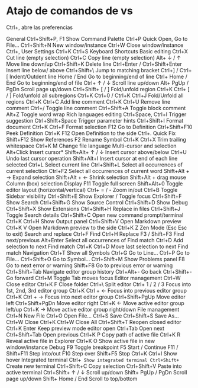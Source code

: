 # Atajo de comandos de vs

Ctrl+, abre las preferencias

General
Ctrl+Shift+P, F1 Show Command Palette
Ctrl+P Quick Open, Go to File...
Ctrl+Shift+N New window/instance
Ctrl+W Close window/instance
Ctrl+, User Settings
Ctrl+K Ctrl+S Keyboard Shortcuts
Basic editing
Ctrl+X Cut line (empty selection)
Ctrl+C Copy line (empty selection)
Alt+ ↓ / ↑ Move line down/up
Ctrl+Shift+K Delete line
Ctrl+Enter /
Ctrl+Shift+Enter
Insert line below/ above
Ctrl+Shift+\ Jump to matching bracket
Ctrl+] / Ctrl+[ Indent/Outdent line
Home / End Go to beginning/end of line
Ctrl+ Home / End Go to beginning/end of file
Ctrl+ ↑ / ↓ Scroll line up/down
Alt+ PgUp / PgDn Scroll page up/down
Ctrl+Shift+ [ / ] Fold/unfold region
Ctrl+K Ctrl+ [ / ] Fold/unfold all subregions
Ctrl+K Ctrl+0 /
Ctrl+K Ctrl+J
Fold/Unfold all regions
Ctrl+K Ctrl+C Add line comment
Ctrl+K Ctrl+U Remove line comment
Ctrl+/ Toggle line comment
Ctrl+Shift+A Toggle block comment
Alt+Z Toggle word wrap
Rich languages editing
Ctrl+Space, Ctrl+I Trigger suggestion
Ctrl+Shift+Space Trigger parameter hints
Ctrl+Shift+I Format document
Ctrl+K Ctrl+F Format selection
F12 Go to Definition
Ctrl+Shift+F10 Peek Definition
Ctrl+K F12 Open Definition to the side
Ctrl+. Quick Fix
Shift+F12 Show References
F2 Rename Symbol
Ctrl+K Ctrl+X Trim trailing whitespace
Ctrl+K M Change file language
Multi-cursor and selection
Alt+Click Insert cursor*
Shift+Alt+ ↑ / ↓ Insert cursor above/below
Ctrl+U Undo last cursor operation
Shift+Alt+I Insert cursor at end of each line selected
Ctrl+L Select current line
Ctrl+Shift+L Select all occurrences of current selection
Ctrl+F2 Select all occurrences of current word
Shift+Alt + → Expand selection
Shift+Alt + ← Shrink selection
Shift+Alt + drag mouse Column (box) selection
Display
F11 Toggle full screen
Shift+Alt+0 Toggle editor layout (horizontal/vertical)
Ctrl+ = / - Zoom in/out
Ctrl+B Toggle Sidebar visibility
Ctrl+Shift+E Show Explorer / Toggle focus
Ctrl+Shift+F Show Search
Ctrl+Shift+G Show Source Control
Ctrl+Shift+D Show Debug
Ctrl+Shift+X Show Extensions
Ctrl+Shift+H Replace in files
Ctrl+Shift+J Toggle Search details
Ctrl+Shift+C Open new command prompt/terminal
Ctrl+K Ctrl+H Show Output panel
Ctrl+Shift+V Open Markdown preview
Ctrl+K V Open Markdown preview to the side
Ctrl+K Z Zen Mode (Esc Esc to exit)
Search and replace
Ctrl+F Find
Ctrl+H Replace
F3 / Shift+F3 Find next/previous
Alt+Enter Select all occurrences of Find match
Ctrl+D Add selection to next Find match
Ctrl+K Ctrl+D Move last selection to next Find match
Navigation
Ctrl+T Show all Symbols
Ctrl+G Go to Line...
Ctrl+P Go to File...
Ctrl+Shift+O Go to Symbol...
Ctrl+Shift+M Show Problems panel
F8 Go to next error or warning
Shift+F8 Go to previous error or warning
Ctrl+Shift+Tab Navigate editor group history
Ctrl+Alt+- Go back
Ctrl+Shift+- Go forward
Ctrl+M Toggle Tab moves focus
Editor management
Ctrl+W Close editor
Ctrl+K F Close folder
Ctrl+\ Split editor
Ctrl+ 1 / 2 / 3 Focus into 1st, 2nd, 3rd editor group
Ctrl+K Ctrl + ← Focus into previous editor group
Ctrl+K Ctrl + → Focus into next editor group
Ctrl+Shift+PgUp Move editor left
Ctrl+Shift+PgDn Move editor right
Ctrl+K ← Move active editor group left/up
Ctrl+K → Move active editor group right/down
File management
Ctrl+N New File
Ctrl+O Open File...
Ctrl+S Save
Ctrl+Shift+S Save As...
Ctrl+W Close
Ctrl+K Ctrl+W Close All
Ctrl+Shift+T Reopen closed editor
Ctrl+K Enter Keep preview mode editor open
Ctrl+Tab Open next
Ctrl+Shift+Tab Open previous
Ctrl+K P Copy path of active file
Ctrl+K R Reveal active file in Explorer
Ctrl+K O Show active file in new window/instance
Debug
F9 Toggle breakpoint
F5 Start / Continue
F11 / Shift+F11 Step into/out
F10 Step over
Shift+F5 Stop
Ctrl+K Ctrl+I Show hover
Integrated terminal
Ctrl+` Show integrated terminal
Ctrl+Shift+` Create new terminal
Ctrl+Shift+C Copy selection
Ctrl+Shift+V Paste into active terminal
Ctrl+Shift+ ↑ / ↓ Scroll up/down
Shift+ PgUp / PgDn Scroll page up/down
Shift+ Home / End Scroll to top/bottom